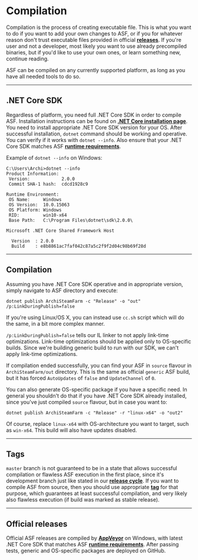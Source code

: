 # Compilation

Compilation is the process of creating executable file. This is what you want to do if you want to add your own changes to ASF, or if you for whatever reason don't trust executable files provided in official **[releases](https://github.com/JustArchi/ArchiSteamFarm/releases)**. If you're user and not a developer, most likely you want to use already precompiled binaries, but if you'd like to use your own ones, or learn something new, continue reading.

ASF can be compiled on any currently supported platform, as long as you have all needed tools to do so.

---

## .NET Core SDK

Regardless of platform, you need full .NET Core SDK in order to compile ASF. Installation instructions can be found on **[.NET Core installation page](https://www.microsoft.com/net/download)**. You need to install appropriate .NET Core SDK version for your OS. After successful installation, `dotnet` command should be working and operative. You can verify if it works with `dotnet --info`. Also ensure that your .NET Core SDK matches ASF **[runtime requirements](https://github.com/JustArchi/ArchiSteamFarm/wiki/Compatibility#runtime-requirements)**.

Example of `dotnet --info` on Windows:

```
C:\Users\Archi>dotnet --info
Product Information:
 Version:            2.0.0
 Commit SHA-1 hash:  cdcd1928c9

Runtime Environment:
 OS Name:     Windows
 OS Version:  10.0.15063
 OS Platform: Windows
 RID:         win10-x64
 Base Path:   C:\Program Files\dotnet\sdk\2.0.0\

Microsoft .NET Core Shared Framework Host

  Version  : 2.0.0
  Build    : e8b8861ac7faf042c87a5c2f9f2d04c98b69f28d
```

---

## Compilation

Assuming you have .NET Core SDK operative and in appropriate version, simply navigate to ASF directory and execute:

```
dotnet publish ArchiSteamFarm -c "Release" -o "out" /p:LinkDuringPublish=false
```

If you're using Linux/OS X, you can instead use `cc.sh` script which will do the same, in a bit more complex manner.

`/p:LinkDuringPublish=false` tells our IL linker to not apply link-time optimizations. Link-time optimizations should be applied only to OS-specific builds. Since we're building generic build to run with our SDK, we can't apply link-time optimizations.

If compilation ended successfully, you can find your ASF in `source` flavour in `ArchiSteamFarm/out` directory. This is the same as official `generic` ASF build, but it has forced `AutoUpdates` of `false` and `UpdateChannel` of `0`.

You can also generate OS-specific package if you have a specific need. In general you shouldn't do that if you have .NET Core SDK already installed, since you've just compiled `source` flavour, but in case you want to:

```
dotnet publish ArchiSteamFarm -c "Release" -r "linux-x64" -o "out2"
```

Of course, replace `linux-x64` with OS-architecture you want to target, such as `win-x64`. This build will also have updates disabled.

---

## Tags

`master` branch is not guaranteed to be in a state that allows successful compilation or flawless ASF execution in the first place, since it's development branch just like stated in our **[release cycle](https://github.com/JustArchi/ArchiSteamFarm/wiki/Release-cycle)**. If you want to compile ASF from source, then you should use appropriate **[tag](https://github.com/JustArchi/ArchiSteamFarm/tags)** for that purpose, which guarantees at least successful compilation, and very likely also flawless execution (if build was marked as stable release).

---

## Official releases

Official ASF releases are compiled by **[AppVeyor](https://ci.appveyor.com/project/JustArchi/ArchiSteamFarm)** on Windows, with latest .NET Core SDK that matches ASF **[runtime requirements](https://github.com/JustArchi/ArchiSteamFarm/wiki/Compatibility#runtime-requirements)**. After passing tests, generic and OS-specific packages are deployed on GitHub.